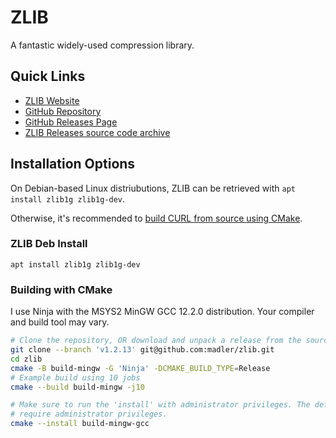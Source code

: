 # ZLIB

A fantastic widely-used compression library.

## Quick Links

- [ZLIB Website](https://zlib.net/)
- [GitHub Repository](https://github.com/madler/zlib)
- [GitHub Releases Page](https://github.com/madler/zlib/releases)
- [ZLIB Releases source code archive](https://zlib.net/fossils/)

## Installation Options

On Debian-based Linux distriubutions, ZLIB can be retrieved with `apt install zlib1g zlib1g-dev`.

Otherwise, it's recommended to [build CURL from source using CMake](#building-with-cmake).

### ZLIB Deb Install

`apt install zlib1g zlib1g-dev`

### Building with CMake

I use Ninja with the MSYS2 MinGW GCC 12.2.0 distribution. Your compiler and build tool may vary.

``` sh
# Clone the repository, OR download and unpack a release from the source code archive.
git clone --branch 'v1.2.13' git@github.com:madler/zlib.git
cd zlib
cmake -B build-mingw -G 'Ninja' -DCMAKE_BUILD_TYPE=Release
# Example build using 10 jobs
cmake --build build-mingw -j10

# Make sure to run the 'install' with administrator privileges. The default install directory will
# require administrator privileges.
cmake --install build-mingw-gcc
```
